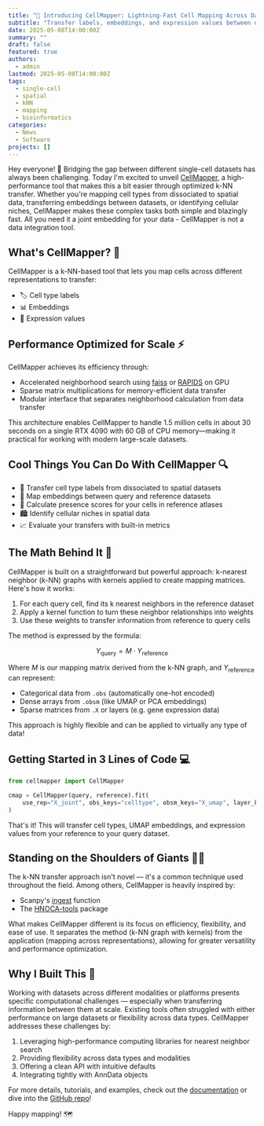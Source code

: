 ```yaml
---
title: "🚀 Introducing CellMapper: Lightning-Fast Cell Mapping Across Datasets"
subtitle: "Transfer labels, embeddings, and expression values between datasets in seconds! ⚡"
date: 2025-05-08T14:00:00Z
summary: ""
draft: false
featured: true
authors:
  - admin
lastmod: 2025-05-08T14:00:00Z
tags:
  - single-cell
  - spatial
  - kNN
  - mapping
  - bioinformatics
categories:
  - News
  - Software
projects: []
---
```


Hey everyone! 👋 Bridging the gap between different single-cell datasets has always been challenging. Today I'm excited to unveil [CellMapper](https://github.com/quadbio/cellmapper), a high-performance tool that makes this a bit easier through optimized k-NN transfer. Whether you're mapping cell types from dissociated to spatial data, transferring embeddings between datasets, or identifying cellular niches, CellMapper makes these complex tasks both simple and blazingly fast. All you need it a joint embedding for your data - CellMapper is not a data integration tool. 

## What's CellMapper? 🤔

CellMapper is a k-NN-based tool that lets you map cells across different representations to transfer:
- 🏷️ Cell type labels
- 📊 Embeddings 
- 🧬 Expression values

## Performance Optimized for Scale ⚡

CellMapper achieves its efficiency through:
- Accelerated neighborhood search using [faiss](https://github.com/facebookresearch/faiss) or [RAPIDS](https://docs.rapids.ai/) on GPU
- Sparse matrix multiplications for memory-efficient data transfer
- Modular interface that separates neighborhood calculation from data transfer

This architecture enables CellMapper to handle 1.5 million cells in about 30 seconds on a single RTX 4090 with 60 GB of CPU memory—making it practical for working with modern large-scale datasets.

## Cool Things You Can Do With CellMapper 🔍

- 🔄 Transfer cell type labels from dissociated to spatial datasets
- 💫 Map embeddings between query and reference datasets
- 📍 Calculate presence scores for your cells in reference atlases
- 🏙️ Identify cellular niches in spatial data
- 📈 Evaluate your transfers with built-in metrics

## The Math Behind It 🧮

CellMapper is built on a straightforward but powerful approach: k-nearest neighbor (k-NN) graphs with kernels applied to create mapping matrices. Here's how it works:

1. For each query cell, find its k nearest neighbors in the reference dataset 
2. Apply a kernel function to turn these neighbor relationships into weights
3. Use these weights to transfer information from reference to query cells

The method is expressed by the formula:

$$Y_{\text{query}} = M \cdot Y_{\text{reference}}$$

Where $M$ is our mapping matrix derived from the k-NN graph, and $Y_{\text{reference}}$ can represent:
- Categorical data from `.obs` (automatically one-hot encoded)
- Dense arrays from `.obsm` (like UMAP or PCA embeddings)
- Sparse matrices from `.X` or layers (e.g. gene expression data)

This approach is highly flexible and can be applied to virtually any type of data!

## Getting Started in 3 Lines of Code 💻

```python
from cellmapper import CellMapper

cmap = CellMapper(query, reference).fit(
    use_rep="X_joint", obs_keys="celltype", obsm_keys="X_umap", layer_key="X"
)
```

That's it! This will transfer cell types, UMAP embeddings, and expression values from your reference to your query dataset.

## Standing on the Shoulders of Giants 👨‍🔬

The k-NN transfer approach isn't novel — it's a common technique used throughout the field. Among others, CellMapper is heavily inspired by:
- Scanpy's [ingest](https://scanpy.readthedocs.io/en/stable/generated/scanpy.tl.ingest.html) function
- The [HNOCA-tools](https://devsystemslab.github.io/HNOCA-tools/) package

What makes CellMapper different is its focus on efficiency, flexibility, and ease of use. It separates the method (k-NN graph with kernels) from the application (mapping across representations), allowing for greater versatility and performance optimization.

## Why I Built This 💭

Working with datasets across different modalities or platforms presents specific computational challenges — especially when transferring information between them at scale. Existing tools often struggled with either performance on large datasets or flexibility across data types. CellMapper addresses these challenges by:

1. Leveraging high-performance computing libraries for nearest neighbor search
2. Providing flexibility across data types and modalities
3. Offering a clean API with intuitive defaults
4. Integrating tightly with AnnData objects

For more details, tutorials, and examples, check out the [documentation](https://cellmapper.readthedocs.io/) or dive into the [GitHub repo](https://github.com/quadbio/cellmapper)!

Happy mapping! 🗺️
